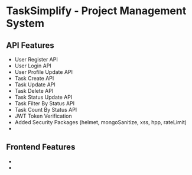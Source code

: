 # TaskSimplify - Project Management System

## API Features
- User Register API
- User Login API
- User Profile Update API
- Task Create API
- Task Update API
- Task Delete API
- Task Status Update API
- Task Filter By Status API
- Task Count By Status API
- JWT Token Verification
- Added Security Packages (helmet, mongoSanitize, xss, hpp, rateLimit)
- 
## Frontend Features
- 
- 
